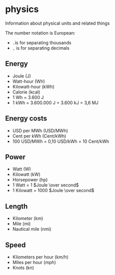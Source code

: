 # physics
Information about physical units and related things

The number notation is European:
- `.`is for separating thousands
- `,` is for separating decimals

## Energy
- Joule (J)
- Watt-hour (Wh)
- Kilowatt-hour (kWh)
- Calorie (kcal)
- 1 Wh = 3.600 J
- 1 kWh = 3.600.000 J = 3.600 kJ = 3,6 MJ

## Energy costs
- USD per MWh (USD/MWh)
- Cent per kWh (Cent/kWh)
- 100 USD/MWh = 0,10 USD/kWh = 10 Cent/kWh

## Power
- Watt (W)
- Kilowatt (kW)
- Horsepower (hp)
- 1 Watt = 1 $Joule \over second$
- 1 Kilowatt = 1000 $Joule \over second$

## Length
- Kilometer (km)
- Mile (mi)
- Nautical mile (nmi)

## Speed
- Kilometers per hour (km/h)
- Miles per hour (mph)
- Knots (kn)
